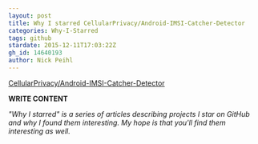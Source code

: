 ```yaml
---
layout: post
title: Why I starred CellularPrivacy/Android-IMSI-Catcher-Detector
categories: Why-I-Starred
tags: github
stardate: 2015-12-11T17:03:22Z
gh_id: 14640193
author: Nick Peihl
---
```


[CellularPrivacy/Android-IMSI-Catcher-Detector](https://github.com/CellularPrivacy/Android-IMSI-Catcher-Detector)

**WRITE CONTENT**

*"Why I starred" is a series of articles describing projects I star on GitHub and why I found them interesting. My hope is that you'll find them interesting as well.*

